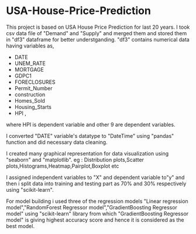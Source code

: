 # USA-House-Price-Prediction
This project is based on USA House Price Prediction for last 20 years.
I took csv data file of "Demand" and "Supply" and merged them and stored them in "df3" dataframe for better understganding. "df3" contains numerical data having variables as,                                                                                                        
- DATE	                                                                            
- UNEM_RATE                                                                           
- MORTGAGE 	                                                                   
- GDPC1	                                                                               
- FORECLOSURES                                                                                        
- Permit_Number                                                                               
- construction                                                                 
- Homes_Sold	                                                                                            
- Housing_Starts
- HPI  ,
  
where HPI is dependent variable and other 9 are dependent variables.

I converted "DATE" variable's datatype to "DateTime" using "pandas" function and did necessary data cleaning.

I created many graphical representation for data visualization using "seaborn" and "matplotlib".
eg : Distribution plots,Scatter plots,Histograms,Heatmap,Pairplot,Boxplot etc

I assigned independent variables to "X" and dependent variable to"y" and then i split data into training and testing part as 70% and 30%  respectively using "scikit-learn".

For model building i used three of the regression models "Linear regression model","RandomForest Regressor model","GradientBoosting Regressor model" using "scikit-learn" library from which "GradientBoosting Regressor model" is giving highest accuracy score and hence it is considered as the best model.
